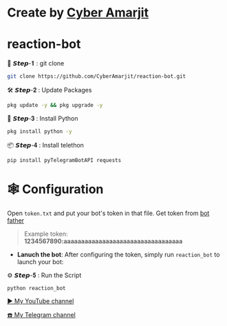 # Create by [Cyber Amarjit](t.me/CyberAmarjit)
# reaction-bot



📲 𝙎𝙩𝙚𝙥-𝟏 : git clone
```bash
git clone https://github.com/CyberAmarjit/reaction-bot.git
```
🛠️ 𝙎𝙩𝙚𝙥-𝟐 : Update Packages

```bash
pkg update -y && pkg upgrade -y
```


🐍 𝙎𝙩𝙚𝙥-𝟑 : Install Python
```bash
pkg install python -y
```

📦 𝙎𝙩𝙚𝙥-𝟒 : Install telethon
```bash
pip install pyTelegramBotAPI requests
```

# 🕸 Configuration
Open `token.txt` and put your bot's token in that file. Get token from [bot father](https://t.me/botfather)
> Example token: **1234567890:aaaaaaaaaaaaaaaaaaaaaaaaaaaaaaaaaa**
+ **Lanuch the bot**:
    After configuring the token, simply run `reaction_bot` to launch your bot:
  

⚙️ 𝙎𝙩𝙚𝙥-𝟓 : Run the Script
```bash
python reaction_bot
```

[ ▶️ My YouTube channel](https://www.youtube.com/@CyberAmarjit)

[☎️ My Telegram channel](https://t.me/Cyberamarjit09)
